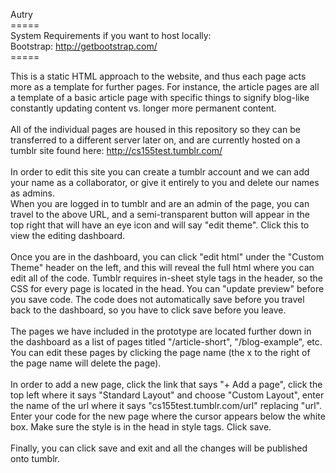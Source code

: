 Autry <br>
===== <br>
System Requirements if you want to host locally: <br>
Bootstrap: http://getbootstrap.com/ <br>
===== <br>

This is a static HTML approach to the website, and thus each page acts more as a template for further pages. For instance, the article pages are all a template of a basic article page with specific things to signify blog-like constantly updating content vs. longer more permanent content. <br>
<br>
All of the individual pages are housed in this repository so they can be transferred to a different server later on, and are currently hosted on a tumblr site found here: http://cs155test.tumblr.com/<br>
<br>
In order to edit this site you can create a tumblr account and we can add your name as a collaborator, or give it entirely to you and delete our names as admins. 
<br>When you are logged in to tumblr and are an admin of the page, you can travel to the above URL, and a semi-transparent button will appear in the top right that will have an eye icon and will say "edit theme". Click this to view the editing dashboard. <br>
<br>
Once you are in the dashboard, you can click "edit html" under the "Custom Theme" header on the left, and this will reveal the full html where you can edit all of the code. Tumblr requires in-sheet style tags in the header, so the CSS for every page is located in the head. You can "update preview" before you save code. The code does not automatically save before you travel back to the dashboard, so you have to click save before you leave. <br>
<br>
The pages we have included in the prototype are located further down in the dashboard as a list of pages titled "/article-short", "/blog-example", etc. You can edit these pages by clicking the page name (the x to the right of the page name will delete the page). <br>
<br>In order to add a new page, click the link that says "+ Add a page", click the top left where it says "Standard Layout" and choose "Custom Layout", enter the name of the url where it says "cs155test.tumblr.com/url" replacing "url". Enter your code for the new page where the cursor appears below the white box. Make sure the style is in the head in style tags. Click save. 
<br>
<br>
Finally, you can click save and exit and all the changes will be published onto tumblr. <br>
<br>

